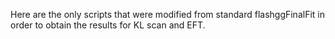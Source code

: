 Here are the only scripts that were modified from standard flashggFinalFit in order to obtain the results for KL scan and EFT.
